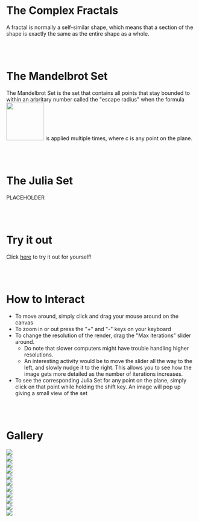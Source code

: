 # The Complex Fractals

A fractal is normally a self-similar shape, which means that a section of the shape is exactly the same as the entire shape as a whole.

<br /><br />

# The Mandelbrot Set

The Mandelbrot Set is the set that contains all points that stay bounded to within an arbritary number called the "escape radius" when the formula <img src="readme-assets/equation.png"  width="100" /> is applied multiple times, where c is any point on the plane.

<br /><br />

# The Julia Set

PLACEHOLDER

<br /><br />

# Try it out

Click [here](https://theicycoldpenguin.github.io/Fractals-Math-Art-Integration/) to try it out for yourself!

<br /><br />

# How to Interact

-   To move around, simply click and drag your mouse around on the canvas
-   To zoom in or out press the "+" and "-" keys on your keyboard
-   To change the resolution of the render, drag the "Max iterations" slider around.
    -   Do note that slower computers might have trouble handling higher resolutions.
    -   An interesting activity would be to move the slider all the way to the left, and slowly nudge it to the right. This allows you to see how the image gets more detailed as the number of iterations increases.
-   To see the corresponding Julia Set for any point on the plane, simply click on that point while holding the shift key. An image will pop up giving a small view of the set

<br /><br />

# Gallery

<img src="readme-assets/example-1.png"/><br />
<img src="readme-assets/example-2.png"/><br />
<img src="readme-assets/example-3.png"/><br />
<img src="readme-assets/example-4.png"/><br />
<img src="readme-assets/example-5.png"/><br />
<img src="readme-assets/example-6.png"/><br />
<img src="readme-assets/example-7.png"/><br />
<img src="readme-assets/example-8.png"/><br />
<img src="readme-assets/example-9.png"/><br />
<img src="readme-assets/example-10.png"/><br />
<img src="readme-assets/example-11.png"/><br />
